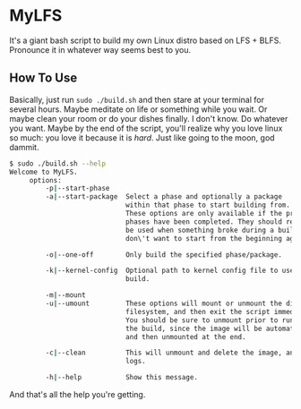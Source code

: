 # MyLFS
It's a giant bash script to build my own Linux distro based on LFS + BLFS. Pronounce it in whatever way seems best to you.

## How To Use
Basically, just run `sudo ./build.sh` and then stare at your terminal for several hours. Maybe meditate on life or something while you wait. Or maybe clean your room or do your dishes finally. I don't know. Do whatever you want. Maybe by the end of the script, you'll realize why you love linux so much: you love it because it is *hard*. Just like going to the moon, god dammit.

```sh
$ sudo ./build.sh --help
Welcome to MyLFS.
     options:
         -p|--start-phase
         -a|--start-package  Select a phase and optionally a package
                             within that phase to start building from.
                             These options are only available if the preceeding
                             phases have been completed. They should really only
                             be used when something broke during a build, and you
                             don\'t want to start from the beginning again.

         -o|--one-off        Only build the specified phase/package.

         -k|--kernel-config  Optional path to kernel config file to use during linux
                             build.

         -m|--mount
         -u|--umount         These options will mount or unmount the disk image to the
                             filesystem, and then exit the script immediately.
                             You should be sure to unmount prior to running any part of
                             the build, since the image will be automatically mounted
                             and then unmounted at the end.

         -c|--clean          This will unmount and delete the image, and clear the
                             logs.

         -h|--help           Show this message.
```
And that's all the help you're getting.
